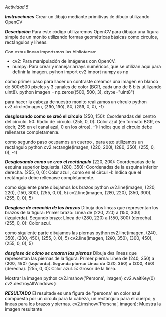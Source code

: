 *Actividad 5*

***Instrucciones***
Crear un dibujo mediante primitivas de dibujo utilizando OpenCV

***Descripción***
Para este código utilizaremos  OpenCV para dibujar una figura simple de un monito utilizando formas geométricas básicas como círculos, rectángulos y líneas.

Con estas  líneas importamos las bibliotecas:
- cv2: Para manipulación de imágenes con OpenCV.
- numpy: Para crear y manejar arrays numéricos, que se utilizan aquí para definir la imagen.
python
import cv2
import numpy as np


como primer paso para hacer un contraste creamos  una imagen en blanco de 500x500 píxeles y 3 canales de color (BGR, cada uno de 8 bits utilizando uint8).
python
imagen = np.zeros((500, 500, 3), dtype="uint8")

para hacer la cabeza de nuestro monito realizamos un círculo 
python
cv2.circle(imagen, (250, 150), 50, (255, 0, 0), -1)

**desglosando como se creó el círculo**
 (250, 150): Coordenadas del centro del círculo.
 50: Radio del círculo.
(255, 0, 0): Color azul (en formato BGR, es decir, 255 en el canal azul, 0 en los otros).
 -1: Indica que el círculo debe rellenarse completamente.

 como segundo paso ocupamos un cuerpo  , para esto utilizamos un rectángulo 
python
cv2.rectangle(imagen, (220, 200), (280, 350), (255, 0, 0), -1)

***Desglosando como se creo el rectángulo***
 (220, 200): Coordenadas de la esquina superior izquierda.
(280, 350): Coordenadas de la esquina inferior derecha.
(255, 0, 0): Color azul , como en el circul
 -1: Indica que el rectángulo debe rellenarse completamente.


como siguiente parte dibujamos los brazos
python
cv2.line(imagen, (220, 220), (150, 300), (255, 0, 0), 5)
cv2.line(imagen, (280, 220), (350, 300), (255, 0, 0), 5)

***Desglose de creación de los brazos***
Dibuja dos líneas que representan los brazos de la figura:
 Primer brazo: Línea de (220, 220) a (150, 300) (izquierda).
 Segundo brazo: Línea de (280, 220) a (350, 300) (derecha).
(255, 0, 0): Color azul.

como siguiente parte dibujamos las piernas 
python
cv2.line(imagen, (240, 350), (200, 450), (255, 0, 0), 5)
cv2.line(imagen, (260, 350), (300, 450), (255, 0, 0), 5)

***desglose de cómo se crearon las piernas***
Dibuja dos líneas que representan las piernas de la figura:
 Primer pierna: Línea de (240, 350) a (200, 450) (izquierda).
 Segunda pierna: Línea de (260, 350) a (300, 450) (derecha).
(255, 0, 0): Color azul.
 5: Grosor de la línea.

Mostrar la imagen
python
cv2.imshow('Persona', imagen)
cv2.waitKey(0)
cv2.destroyAllWindows()

***RESULTADO***
El resultado es una figura de "persona" en color azul compuesta por un círculo para la cabeza, un rectángulo para el cuerpo, y líneas para los brazos y piernas.
cv2.imshow('Persona', imagen): Muestra la imagen resultante 
